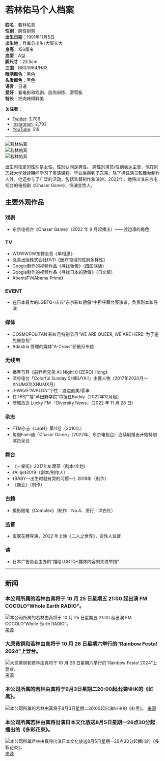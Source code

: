 # 若林佑马个人档案

**姓名**：若林佑真  
**性别**：跨性别男  
**出生日期**：1991年11月5日  
**出生地**：兵库县出生/大阪长大  
**身高**：156厘米  
**血型**：A型  
**脚尺寸**：23.5cm  
**三围**：B80/W64/H83  
**眼睛颜色**：黑色  
**头发颜色**：黑色  
**语言**：日语  
**爱好**：看电影和戏剧、肌肉训练、滑雪板  
**特长**：把肉烤得鲜美  

**关注者**：  
- [Twitter](https://twitter.com/Waka61Y): 3,706  
- [Instagram](https://www.instagram.com/wakabayashi.yuma/): 2,792  
- [YouTube](https://www.youtube.com/@slowtalk6622): 519  

---

![若林佑真](https://almostjp.com/wp/wp-content/uploads/2022/04/YUMA00.jpg)  
![若林佑真](https://almostjp.com/wp/wp-content/uploads/2022/04/0P2A4140_2.jpg)  
![若林佑真](https://almostjp.com/wp/wp-content/uploads/2022/04/YUMA15.jpg)

出生时指定的性别是女性，性别认同是男性。 跨性别演员/性别表达主管，他在同志社大学就读期间学习了表演课程，毕业后搬到了东京。除了担任演员和舞台制作人外，他还参与了广泛的活动，包括监督制作和演讲。2022年，他将出演东京电视台的电视剧《Chaser Game》，饰演变性人。

## 主要外观作品

### 戏剧
- 东京电视台《Chaser Game》（2022 年 9 月起播出）——渡边凛的角色

### TV
- WOWWOW东野圭吾《单相思》
- 丸善出版株式会社DVD《医疗领域的性别多样性》
- Google制作的视频作品《寻找骄傲》（四国联版）
- Google制作的视频作品《寻找日本的骄傲》（日文版）
- AbemaTV《Abema Prime》

### EVENT
- 在日本最大的LGBTQ+庆典“东京彩虹骄傲”中担任舞台表演者，负责剧本和导演

### 媒体
- COSMOPOLITAN 彩虹月特别节目“WE ARE QUEER, WE ARE HERE: 为了避免被忽视”
- Adastria 管理的媒体“A-Cross”骄傲月专题

### 无线电
- 播客节目《前乔希兄弟 All Night 0 (ZERO) Hong》
- 渋谷电台「Colorful Sunday SHIBUYA!!」主要人物（2017年2020月～XNUMX年XNUMX月）
- J-WAVE“AVALON”个性：渡边直美/客串
- 在TBS广播“芦田野学院”中担任Buddy（2022年12月起）
- 茨城放送 Lucky FM 「Diversity News」（2022 年 11 月 28 日）

### 杂志
- FTM杂志《LapH》第11卷（2016年）
- 每周Fami通「Chaser Game」（2022年、东京电视台）连续剧播出开始特别演员采访

### 舞台
- 《一掌街》2017年虹摩茶（剧本/企划）
- 《Ai Ijo》2019（剧本/制作人）
- 《BABY～出生时就有哭的习惯～》2019年（制作）
- 《商业》（制作）

### 古籍
- 摄影随笔《Complex》（制作：No.4、发行：洋白社）

### 监督
- 饭冢花穗导演，2022 年上映《二人之世界》，变性人监督

### 读
- 日本广告协会主办的“描绘LGBTQ+媒体内容的先进举措”

---

## 新闻

### 本公司所属的若林由真将于 10 月 25 日星期五 21:00 起出演 FM COCOLO“Whole Earth RADIO”。
![本公司所属的若林由真将于 10 月 25 日星期五 21:00 起出演 FM COCOLO“Whole Earth RADIO”。](https://almostjp.com/wp/wp-content/uploads/2024/10/og_image.jpg)
[来源](https://almostjp.com/zh-CN/news/%e5%bc%8a%e7%a4%be%e6%89%80%e5%b1%9e%e3%81%ae%e8%8b%a5%e6%9e%97%e4%bd%91%e7%9c%9f%e3%81%8c%e3%80%8110%e6%9c%8825%e6%97%a5%ef%bc%88%e9%87%91%ef%bc%892100%ef%bd%9efm-cocolo-%e3%80%8cwhole-earth-radio/)

### 大原黄铜和若林由真将于 10 月 26 日星期六举行的“Rainbow Festa! 2024”上登台。
![大原黄铜和若林由真将于 10 月 26 日星期六举行的“Rainbow Festa! 2024”上登台。](https://almostjp.com/wp/wp-content/uploads/2024/10/%E3%83%AC%E3%82%A4%E3%83%B3%E3%83%9C%E3%83%BC%E3%83%95%E3%82%A7%E3%82%B9%E3%82%BF.jpg)
[来源](https://almostjp.com/zh-CN/news/20241018-2/)

### 本公司所属的若林由真将于9月3日星期二20:00起出演NHK的《虹黑》。
![本公司所属的若林由真将于9月3日星期二20:00起出演NHK的《虹黑》。](https://almostjp.com/wp/wp-content/uploads/2023/08/c-yO2wVM.png)
[来源](https://almostjp.com/zh-CN/news/20240902-5/)

### 本公司所属若林由真将出演日本文化放送8月5日星期一26点30分起播出的《多彩花束》。
![本公司所属若林由真将出演日本文化放送8月5日星期一26点30分起播出的《多彩花束》。](https://almostjp.com/wp/wp-content/uploads/2023/09/OIP.jpg)
[来源](https://almostjp.com/zh-CN/news/20240804/)
<!-- tcd_original_link https://almostjp.com/zh-CN/talent/wakabayashiyuma/ -->
